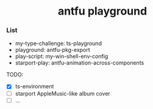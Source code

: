 <p align="center">
  <h1 align="center">antfu playground</h1>
</p>

### List

* my-type-challenge: ts-playground
* playground: antfu-pkg-export
* play-script: my-win-shell-env-config
* starport-play: antfu-animation-across-components

TODO:

* [x] ts-environment
* [ ] starport AppleMusic-like album cover
* [ ] ...
